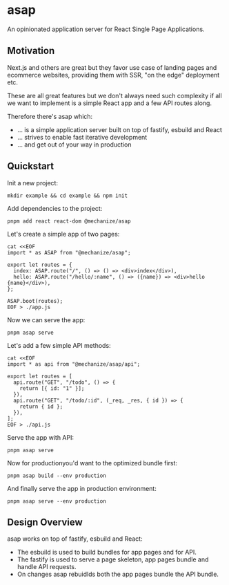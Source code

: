 # asap

An opinionated application server for React Single Page Applications.

## Motivation

Next.js and others are great but they favor use case of landing pages and
ecommerce websites, providing them with SSR, "on the edge" deployment etc.

These are all great features but we don't always need such complexity if all we
want to implement is a simple React app and a few API routes along.

Therefore there's asap which:

- ... is a simple application server built on top of fastify, esbuild and React
- ... strives to enable fast iterative development
- ... and get out of your way in production

## Quickstart

Init a new project:

```
mkdir example && cd example && npm init
```

Add dependencies to the project:

```
pnpm add react react-dom @mechanize/asap
```

Let's create a simple app of two pages:

```
cat <<EOF
import * as ASAP from "@mechanize/asap";

export let routes = {
  index: ASAP.route("/", () => () => <div>index</div>),
  hello: ASAP.route("/hello/:name", () => ({name}) => <div>hello {name}</div>),
};

ASAP.boot(routes);
EOF > ./app.js
```

Now we can serve the app:

```
pnpm asap serve
```

Let's add a few simple API methods:

```
cat <<EOF
import * as api from "@mechanize/asap/api";

export let routes = [
  api.route("GET", "/todo", () => {
    return [{ id: "1" }];
  }),
  api.route("GET", "/todo/:id", (_req, _res, { id }) => {
    return { id };
  }),
];
EOF > ./api.js
```

Serve the app with API:

```
pnpm asap serve
```

Now for productionyou'd want to the optimized bundle first:

```
pnpm asap build --env production
```

And finally serve the app in production environment:

```
pnpm asap serve --env production
```

## Design Overview

asap works on top of fastify, esbuild and React:

- The esbuild is used to build bundles for app pages and for API.
- The fastify is used to serve a page skeleton, app pages bundle and handle API
  requests.
- On changes asap rebuidlds both the app pages bundle the API bundle.
